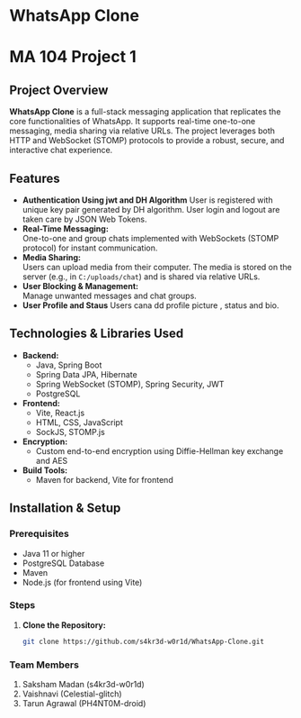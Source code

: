# WhatsApp Clone 
# MA 104 Project 1

## Project Overview
**WhatsApp Clone** is a full-stack messaging application that replicates the core functionalities of WhatsApp. It supports real-time one-to-one messaging, media sharing via relative URLs. The project leverages both HTTP and WebSocket (STOMP) protocols to provide a robust, secure, and interactive chat experience.

## Features
- **Authentication Using jwt and DH Algorithm**
    User is registered with unique key pair generated by DH algorithm. User login and logout are taken care by JSON Web Tokens.
- **Real-Time Messaging:**  
  One-to-one and group chats implemented with WebSockets (STOMP protocol) for instant communication.
- **Media Sharing:**  
  Users can upload media from their computer. The media is stored on the server (e.g., in `C:/uploads/chat`) and is shared via relative URLs.
- **User Blocking & Management:**  
  Manage unwanted messages and chat groups.
- **User Profile and Staus**
    Users cana dd profile picture , status and bio.

## Technologies & Libraries Used
- **Backend:**  
  - Java, Spring Boot  
  - Spring Data JPA, Hibernate  
  - Spring WebSocket (STOMP), Spring Security, JWT  
  - PostgreSQL  
- **Frontend:**  
  - Vite, React.js  
  - HTML, CSS, JavaScript  
  - SockJS, STOMP.js  
- **Encryption:**  
  - Custom end-to-end encryption using Diffie-Hellman key exchange and AES  
- **Build Tools:**  
  - Maven for backend, Vite for frontend

## Installation & Setup

### Prerequisites
- Java 11 or higher
- PostgreSQL Database
- Maven
- Node.js (for frontend using Vite)

### Steps

1. **Clone the Repository:**
   ```bash
   git clone https://github.com/s4kr3d-w0r1d/WhatsApp-Clone.git

### Team Members

1. Saksham Madan (s4kr3d-w0r1d) 
2. Vaishnavi (Celestial-glitch)
3. Tarun Agrawal (PH4NT0M-droid)
